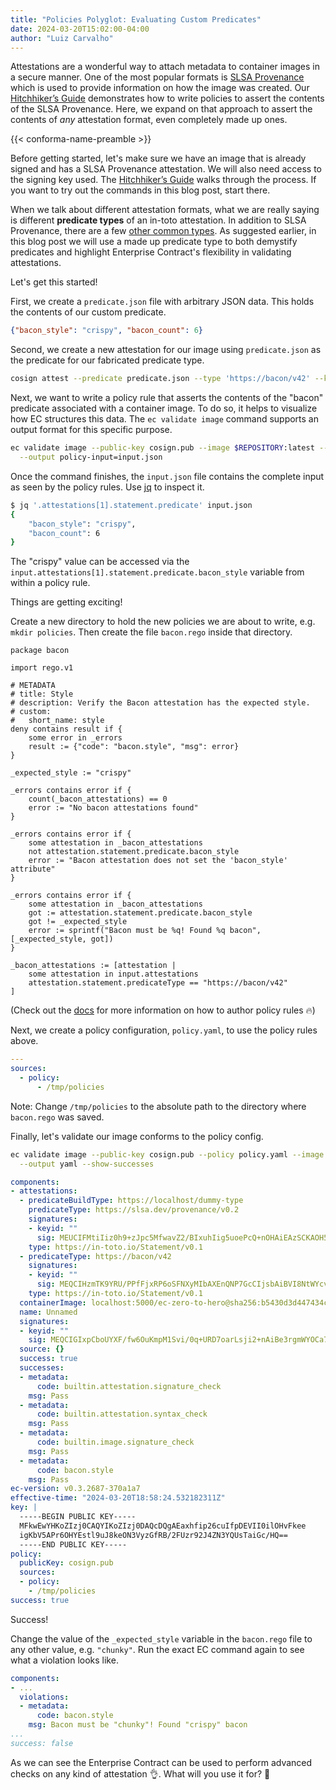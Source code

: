 ```yaml
---
title: "Policies Polyglot: Evaluating Custom Predicates"
date: 2024-03-20T15:02:00-04:00
author: "Luiz Carvalho"
---
```


Attestations are a wonderful way to attach metadata to container images in a secure manner. One of
the most popular formats is [SLSA Provenance](https://slsa.dev/spec/v0.1/provenance#schema) which is
used to provide information on how the image was created. Our [Hitchhiker’s
Guide](https://conforma.dev/docs/user-guide/hitchhikers-guide.html) demonstrates how
to write policies to assert the contents of the SLSA Provenance. Here, we expand on that approach to
assert the contents of *any* attestation format, even completely made up ones.

<!--more-->

{{< conforma-name-preamble >}}

Before getting started, let's make sure we have an image that is already signed and has a SLSA
Provenance attestation. We will also need access to the signing key used. The [Hitchhiker’s
Guide](https://conforma.dev/docs/user-guide/hitchhikers-guide.html) walks through the
process. If you want to try out the commands in this blog post, start there.

When we talk about different attestation formats, what we are really saying is different **predicate
types** of an in-toto attestation. In addition to SLSA Provenance, there are a few [other common
types](https://github.com/in-toto/attestation/blob/ad3ec5f1e6c9f56a10b7be2e366772b224a99ff8/spec/predicates/README.md).
As suggested earlier, in this blog post we will use a made up predicate type to both demystify
predicates and highlight Enterprise Contract's flexibility in validating attestations.

Let's get this started!

First, we create a `predicate.json` file with arbitrary JSON data. This holds the contents of our
custom predicate.

```json
{"bacon_style": "crispy", "bacon_count": 6}
```

Second, we create a new attestation for our image using `predicate.json` as the predicate for our
fabricated predicate type.

```bash
cosign attest --predicate predicate.json --type 'https://bacon/v42' --key cosign.key $REPOSITORY:latest
```

Next, we want to write a policy rule that asserts the contents of the "bacon" predicate associated
with a container image. To do so, it helps to visualize how EC structures this data. The `ec
validate image` command supports an output format for this specific purpose.

```bash
ec validate image --public-key cosign.pub --image $REPOSITORY:latest --output yaml \
  --output policy-input=input.json
```

Once the command finishes, the `input.json` file contains the complete input as seen by the policy
rules. Use [jq](https://jqlang.github.io/jq/) to inspect it.

```bash
$ jq '.attestations[1].statement.predicate' input.json
{
    "bacon_style": "crispy",
    "bacon_count": 6
}
```

The "crispy" value can be accessed via the `input.attestations[1].statement.predicate.bacon_style`
variable from within a policy rule.

Things are getting exciting!

Create a new directory to hold the new policies we are about to write, e.g. `mkdir policies`. Then
create the file `bacon.rego` inside that directory.

```rego
package bacon

import rego.v1

# METADATA
# title: Style
# description: Verify the Bacon attestation has the expected style.
# custom:
#   short_name: style
deny contains result if {
    some error in _errors
    result := {"code": "bacon.style", "msg": error}
}

_expected_style := "crispy"

_errors contains error if {
    count(_bacon_attestations) == 0
    error := "No bacon attestations found"
}

_errors contains error if {
    some attestation in _bacon_attestations
    not attestation.statement.predicate.bacon_style
    error := "Bacon attestation does not set the 'bacon_style' attribute"
}

_errors contains error if {
    some attestation in _bacon_attestations
    got := attestation.statement.predicate.bacon_style
    got != _expected_style
    error := sprintf("Bacon must be %q! Found %q bacon", [_expected_style, got])
}

_bacon_attestations := [attestation |
    some attestation in input.attestations
    attestation.statement.predicateType == "https://bacon/v42"
]
```

(Check out the [docs](https://conforma.dev/docs/ec-policies/authoring.html) for more
information on how to author policy rules 🔥)

Next, we create a policy configuration, `policy.yaml`, to use the policy rules above.

```yaml
---
sources:
  - policy:
      - /tmp/policies
```

Note: Change `/tmp/policies` to the absolute path to the directory where `bacon.rego` was saved.

Finally, let's validate our image conforms to the policy config.

```bash
ec validate image --public-key cosign.pub --policy policy.yaml --image $REPOSITORY:latest \
  --output yaml --show-successes
```

```yaml
components:
- attestations:
  - predicateBuildType: https://localhost/dummy-type
    predicateType: https://slsa.dev/provenance/v0.2
    signatures:
    - keyid: ""
      sig: MEUCIFMtiIiz0h9+zJpc5MfwavZ2/BIxuhIig5uoePcQ+nOHAiEAzSCKAOH5irMG1bG5HNkVzZLOyDOV3SiIIrU6YCTz668=
    type: https://in-toto.io/Statement/v0.1
  - predicateType: https://bacon/v42
    signatures:
    - keyid: ""
      sig: MEQCIHzmTK9YRU/PPfFjxRP6oSFNXyMIbAXEnQNP7GcCIjsbAiBVI8NtWYcvjg7/GmFC9Ce1e0XSh/mS5i5USHAX5I12tA==
    type: https://in-toto.io/Statement/v0.1
  containerImage: localhost:5000/ec-zero-to-hero@sha256:b5430d3d447434c795a508036e5046e41c009039be5b3f656f121c2426500d1e
  name: Unnamed
  signatures:
  - keyid: ""
    sig: MEQCIGIxpCboUYXF/fw6OuKmpM1Svi/0q+URD7oarLsji2+nAiBe3rgmWYOCa7sVpc2K5DKsef9hDigSlOHt6tl8v/8/JA==
  source: {}
  success: true
  successes:
  - metadata:
      code: builtin.attestation.signature_check
    msg: Pass
  - metadata:
      code: builtin.attestation.syntax_check
    msg: Pass
  - metadata:
      code: builtin.image.signature_check
    msg: Pass
  - metadata:
      code: bacon.style
    msg: Pass
ec-version: v0.3.2687-370a1a7
effective-time: "2024-03-20T18:58:24.532182311Z"
key: |
  -----BEGIN PUBLIC KEY-----
  MFkwEwYHKoZIzj0CAQYIKoZIzj0DAQcDQgAEaxhfip26cuIfpDEVII0ilOHvFkee
  igKbV5APr6OHYEstl9uJ8keON3VyzGfRB/2FUzr92J4ZN3YQUsTaiGc/HQ==
  -----END PUBLIC KEY-----
policy:
  publicKey: cosign.pub
  sources:
  - policy:
    - /tmp/policies
success: true
```

Success!

Change the value of the `_expected_style` variable in the `bacon.rego` file to any other value, e.g.
`"chunky"`. Run the exact EC command again to see what a violation looks like.

```yaml
components:
- ...
  violations:
  - metadata:
      code: bacon.style
    msg: Bacon must be "chunky"! Found "crispy" bacon
...
success: false
```

As we can see the Enterprise Contract can be used to perform advanced checks on any kind of
attestation 👌. What will you use it for? 🤔
